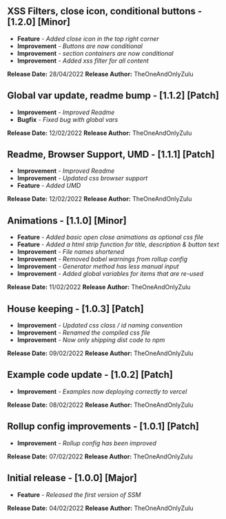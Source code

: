 ## XSS Filters, close icon, conditional buttons - [1.2.0] [Minor]

* **Feature** - *Added close icon in the top right corner*
* **Improvement** - *Buttons are now conditional*
* **Improvement** - *section containers are now conditional*
* **Improvement** - *Added xss filter for all content*

**Release Date:** 28/04/2022
**Release Author:** TheOneAndOnlyZulu


## Global var update, readme bump - [1.1.2] [Patch]

* **Improvement** - *Improved Readme*
* **Bugfix** - *Fixed bug with global vars*

**Release Date:** 12/02/2022
**Release Author:** TheOneAndOnlyZulu


## Readme, Browser Support, UMD - [1.1.1] [Patch]

* **Improvement** - *Improved Readme*
* **Improvement** - *Updated css browser support*
* **Feature** - *Added UMD*

**Release Date:** 12/02/2022
**Release Author:** TheOneAndOnlyZulu


## Animations - [1.1.0] [Minor]

* **Feature** - *Added basic open close animations as optional css file*
* **Feature** - *Added a html strip function for title, description & button text*
* **Improvement** - *File names shortened*
* **Improvement** - *Removed babel warnings from rollup config*
* **Improvement** - *Generator method has less manual input*
* **Improvement** - *Added global variables for items that are re-used*

**Release Date:** 11/02/2022
**Release Author:** TheOneAndOnlyZulu


## House keeping - [1.0.3] [Patch]

* **Improvement** - *Updated css class / id naming convention*
* **Improvement** - *Renamed the compiled css file*
* **Improvement** - *Now only shipping dist code to npm*

**Release Date:** 09/02/2022
**Release Author:** TheOneAndOnlyZulu


## Example code update - [1.0.2] [Patch]

* **Improvement** - *Examples now deploying correctly to vercel*

**Release Date:** 08/02/2022
**Release Author:** TheOneAndOnlyZulu


## Rollup config improvements - [1.0.1] [Patch]

* **Improvement** - *Rollup config has been improved*

**Release Date:** 07/02/2022
**Release Author:** TheOneAndOnlyZulu


## Initial release - [1.0.0] [Major]

* **Feature** - *Released the first version of SSM*

**Release Date:** 04/02/2022
**Release Author:** TheOneAndOnlyZulu
